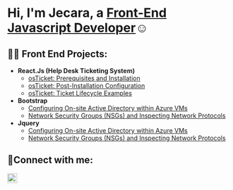 <h1>Hi, I'm Jecara, a <a href="https://www.linkedin.com/in/jecarahood/">Front-End Javascript Developer</a>☺</h1>

<h2>👨‍💻 Front End Projects:</h2>

- <b>React.Js (Help Desk Ticketing System)</b>
  - [osTicket: Prerequisites and Installation](https://github.com/hoodj2893/osticket-prereqs)
  - [osTicket: Post-Installation Configuration](https://github.com/hoodj2893/post-install-config)
  - [osTicket: Ticket Lifecycle Examples](https://github.com/hoodj2893/ticket-lifecycle)
- <b>Bootstrap</b>
  - [Configuring On-site Active Directory within Azure VMs](https://github.com/hoodj2893/configure-ad)
  - [Network Security Groups (NSGs) and Inspecting Network Protocols](https://github.com/hoodj2893/azure-network-protocols)
- <b>Jquery</b>
  - [Configuring On-site Active Directory within Azure VMs](https://github.com/hoodj2893/configure-ad)
  - [Network Security Groups (NSGs) and Inspecting Network Protocols](https://github.com/hoodj2893/azure-network-protocols)

<h2>🤳Connect with me:</h2>

[<img align="left" alt="Josh | LinkedIn" width="22px" src="https://cdn.jsdelivr.net/npm/simple-icons@v3/icons/linkedin.svg" />][linkedin]

[linkedin]: https://linkedin.com/in/jecarahood
